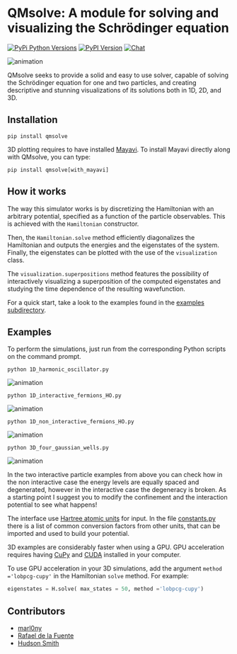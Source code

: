 # QMsolve: A module for solving and visualizing the Schrödinger equation
[![PyPi Python Versions](https://img.shields.io/badge/python-3-1abc9c.svg)](https://pypi.python.org/pypi/qmsolve/)
[![PyPI Version](https://img.shields.io/pypi/v/qmsolve.svg)](https://pypi.python.org/pypi/qmsolve)
[![Chat](https://img.shields.io/badge/chat-on%20discord-7289da.svg)](https://discord.gg/xVgFfe7jQ9)

![animation](/images/3D_two_gaussian_wells.gif)

QMsolve seeks to provide a solid and easy to use solver, capable of solving the Schrödinger equation for one and two particles, 
and creating descriptive and stunning visualizations of its solutions both in 1D, 2D, and 3D.


## Installation

```
pip install qmsolve
```

3D plotting requires to have installed [Mayavi](https://docs.enthought.com/mayavi/mayavi/installation.html). To install Mayavi directly along with QMsolve, you can type:

```
pip install qmsolve[with_mayavi]
```

## How it works

The way this simulator works is by discretizing the Hamiltonian with an arbitrary potential, 
specified as a function of the particle observables. This is achieved with the `Hamiltonian` constructor.

Then, the `Hamiltonian.solve` method efficiently diagonalizes the Hamiltonian and outputs the energies and the eigenstates of the system.
Finally, the eigenstates can be plotted with the use of the `visualization` class.

The `visualization.superpositions` method features the possibility of interactively visualizing a superposition of the computed eigenstates and studying the time dependence of the resulting wavefunction. 

For a quick start, take a look to the examples found in the [examples subdirectory](https://github.com/quantum-visualizations/qmsolve/tree/main/examples).

## Examples

To perform the simulations, just run from the corresponding Python scripts on the command prompt.

```
python 1D_harmonic_oscillator.py
```

![animation](/images/1D_harmonic_oscillator.gif)

```
python 1D_interactive_fermions_HO.py
```

![animation](/images/1D_interactive_fermions.gif)

```
python 1D_non_interactive_fermions_HO.py
```

![animation](/images/1D_non_interactive_fermions.gif)

```
python 3D_four_gaussian_wells.py
```

![animation](/images/3D_four_gaussian_wells.gif)


In the two interactive particle examples from above you can check how in the non interactive case the energy levels are equally spaced and degenerated, however in the interactive case the degeneracy is broken.
As a starting point I suggest you to modify the confinement and the interaction potential to see what happens!

The interface use [Hartree atomic units](https://en.wikipedia.org/wiki/Hartree_atomic_units) for input. In the file [constants.py](https://github.com/quantum-visualizations/qmsolve/blob/main/qmsolve/util/constants.py) there is a list of common conversion factors from other units, that can be imported and used to build your potential.

3D examples are considerably faster when using a GPU. GPU acceleration requires having [CuPy](https://docs.cupy.dev/en/stable/install.html) and [CUDA](https://developer.nvidia.com/cuda-downloads) installed in your computer. 

To use GPU acceleration in your 3D simulations, add the argument `method ='lobpcg-cupy'` in the Hamiltonian `solve` method. For example:

```python
eigenstates = H.solve( max_states = 50, method ='lobpcg-cupy')
```

## Contributors

- [marl0ny](https://github.com/marl0ny)
- [Rafael de la Fuente](https://github.com/rafael-fuente)
- [Hudson Smith](https://github.com/dhudsmith)
